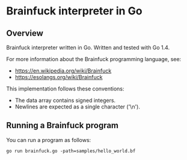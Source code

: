 # Brainfuck interpreter in Go

## Overview

Brainfuck interpreter written in Go. Written and tested with Go 1.4.

For more information about the Brainfuck programming language, see:

- https://en.wikipedia.org/wiki/Brainfuck
- https://esolangs.org/wiki/Brainfuck

This implementation follows these conventions:

- The data array contains signed integers.
- Newlines are expected as a single character ('\n').

## Running a Brainfuck program

You can run a program as follows:

    go run brainfuck.go -path=samples/hello_world.bf
